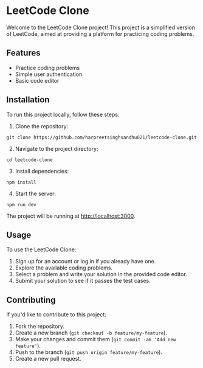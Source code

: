  <h1>LeetCode Clone</h1>

 <p>Welcome to the LeetCode Clone project! This project is a simplified version of LeetCode, aimed at providing a platform for practicing coding problems.</p>

 <h2>Features</h2>
    <ul>
        <li>Practice coding problems</li>
        <li>Simple user authentication</li>
        <li>Basic code editor</li>
    </ul>

 <h2>Installation</h2>
    <p>To run this project locally, follow these steps:</p>
    <ol>
        <li>Clone the repository:</li>
    </ol>
    <code>git clone https://github.com/harpreetsinghsandhu021/leetcode-clone.git</code>
    <ol start="2">
        <li>Navigate to the project directory:</li>
    </ol>
    <code>cd leetcode-clone</code>
    <ol start="3">
        <li>Install dependencies:</li>
    </ol>
    <code>npm install</code>
    <ol start="4">
        <li>Start the server:</li>
    </ol>
    <code>npm run dev</code>
    <p>The project will be running at <a href="http://localhost:3000">http://localhost:3000</a>.</p>

<h2>Usage</h2>
    <p>To use the LeetCode Clone:</p>
    <ol>
        <li>Sign up for an account or log in if you already have one.</li>
        <li>Explore the available coding problems.</li>
        <li>Select a problem and write your solution in the provided code editor.</li>
        <li>Submit your solution to see if it passes the test cases.</li>
    </ol>

<h2>Contributing</h2>
    <p>If you'd like to contribute to this project:</p>
    <ol>
        <li>Fork the repository.</li>
        <li>Create a new branch (<code>git checkout -b feature/my-feature</code>).</li>
        <li>Make your changes and commit them (<code>git commit -am 'Add new feature'</code>).</li>
        <li>Push to the branch (<code>git push origin feature/my-feature</code>).</li>
        <li>Create a new pull request.</li>
    </ol>
